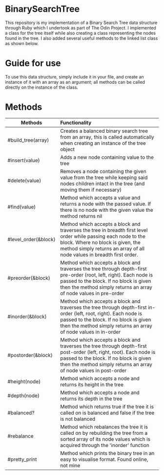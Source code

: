 # BinarySearchTree
This repository is my implementation of a Binary Search Tree data structure through Ruby which I undertook as part of The Odin Project. I implemented a class for the tree itself while also creating a class representing the nodes found in the tree. I also added several useful methods to the linked list class as shown below.

# Guide for use
To use this data structure, simply include it in your file, and create an instance of it with an array as an argument; all methods can be called directly on the instance of the class.

# Methods
| Methods           | Functionality |
| ----------------- | :---------- |
| #build_tree(array)         | Creates a balanced binary search tree from an array, this is called automatically when creating an instance of the tree object |
| #insert(value)             | Adds a new node containing value to the tree |
| #delete(value)             | Removes a node containing the given value from the tree while keeping said nodes children intact in the tree (and moving them if necessary) |
| #find(value)               | Method which accepts a value and returns a node with the passed value. If there is no node with the given value the method returns nil |
| #level_order(&block)       | Method which accepts a block and traverses the tree in breadth first level order while passing each node to the block. Where no block is given, the method simply returns an array of all node values in breadth first order. |
| #preorder(&block)          | Method which accepts a block and traverses the tree through depth-first pre-order (root, left, right). Each node is passed to the block. If no block is given then the method simply returns an array of node values in pre-order |
| #inorder(&block)           | Method which accepts a block and traverses the tree through depth-first in-order (left, root, right). Each node is passed to the block. If no block is given then the method simply returns an array of node values in in-order |
| #postorder(&block)         | Method which accepts a block and traverses the tree through depth-first post-order (left, right, root). Each node is passed to the block. If no block is given then the method simply returns an array of node values in post-order |
| #height(node)              | Method which accepts a node and returns its height in the tree |
| #depth(node)               | Method which accepts a node and returns its depth in the tree |
| #balanced?                 | Method which returns true if the tree it is called on is balanced and false if the tree is not balanced |
| #rebalance                 | Method which rebalances the tree it is called on by rebuilding the tree from a sorted array of its node values which is acquired through the 'inorder' function |
| #pretty_print               | Method which prints the binary tree in an easy to visualise format. Found online, not mine |
